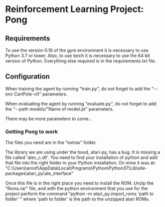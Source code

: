 # Reinforcement Learning Project: Pong

## Requirements
To use the version 0.18 of the gym environment it is necessary to use Python 3.7 or lower.
Also, to use torch it is necessary to use the 64 bit version of Python. 
Everything else required is in the requirements.txt file.


## Configuration
When training the agent by running "train.py", do not forget to add the "--env CartPole-v0" parameters.

When evaluating the agent by running "evaluate.py", do not forget to add the "--path models/"Name of model.pt" parameters.

There may be more parameters to come...

### Getting Pong to work
The files you need are in the "extras" folder.

The library we are using under the hood, atari-py, has a bug.
It is missing a file called 'alec_c.dll'. You need to find your installation of python
and add that file into the right folder in your Python installation. On mine it was at:
"C:\Users\aronf\AppData\Local\Programs\Python\Python37\Lib\site-packages\atari_py\ale_interface"

Once this file is in the right place you need to install the ROM.
Unzip the "Roms.rar" file, and with the python environment that you use for the 
project perform the command "python -m atari_py.import_roms 'path to folder' "
where 'path to folder' is the path to the unzipped atari ROMs.